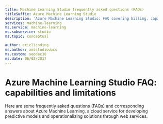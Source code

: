 ```yaml
---
title: Machine Learning Studio frequently asked questions (FAQs)
titleSuffix: Azure Machine Learning Studio
description: 'Azure Machine Learning Studio: FAQ covering billing, capabilities, and limitations of a cloud service for streamlined predictive modeling.'
services: machine-learning
ms.service: machine-learning
ms.subservice: studio
ms.topic: conceptual

author: ericlicoding
ms.author: amlstudiodocs
ms.custom: seodec18
ms.date: 06/02/2017
---
```

# Azure Machine Learning Studio FAQ: capabilities and limitations

Here are some frequently asked questions (FAQs) and corresponding answers about Azure Machine Learning, a cloud service for developing predictive models and operationalizing solutions through web services. 

